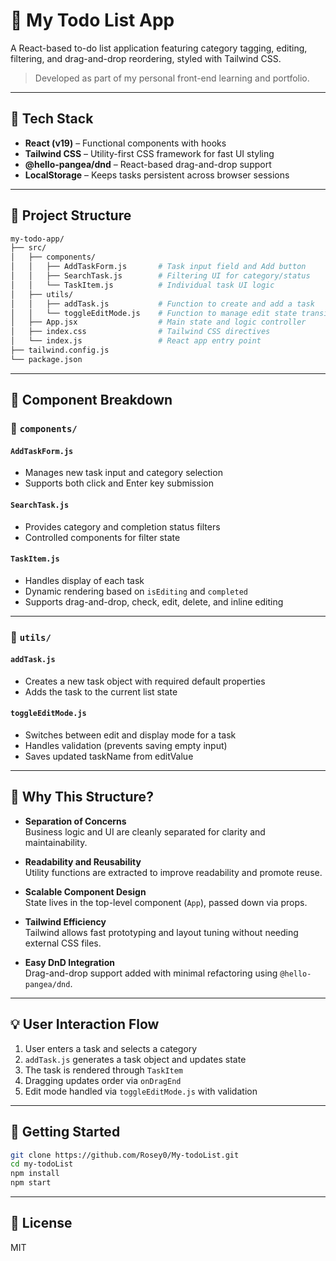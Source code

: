 # 📝 My Todo List App

A React-based to-do list application featuring category tagging, editing, filtering, and drag-and-drop reordering, styled with Tailwind CSS.

> Developed as part of my personal front-end learning and portfolio.

---

## 🔧 Tech Stack

- **React (v19)** – Functional components with hooks
- **Tailwind CSS** – Utility-first CSS framework for fast UI styling
- **@hello-pangea/dnd** – React-based drag-and-drop support
- **LocalStorage** – Keeps tasks persistent across browser sessions

---

## 📁 Project Structure

```bash
my-todo-app/
├── src/
│   ├── components/
│   │   ├── AddTaskForm.js       # Task input field and Add button
│   │   ├── SearchTask.js        # Filtering UI for category/status
│   │   └── TaskItem.js          # Individual task UI logic
│   ├── utils/
│   │   ├── addTask.js           # Function to create and add a task
│   │   └── toggleEditMode.js    # Function to manage edit state transitions
│   ├── App.jsx                  # Main state and logic controller
│   ├── index.css                # Tailwind CSS directives
│   └── index.js                 # React app entry point
├── tailwind.config.js
└── package.json
```

---

## 🧱 Component Breakdown

### 🔹 `components/`

#### `AddTaskForm.js`
- Manages new task input and category selection
- Supports both click and Enter key submission

#### `SearchTask.js`
- Provides category and completion status filters
- Controlled components for filter state

#### `TaskItem.js`
- Handles display of each task
- Dynamic rendering based on `isEditing` and `completed`
- Supports drag-and-drop, check, edit, delete, and inline editing

---

### 🔸 `utils/`

#### `addTask.js`
- Creates a new task object with required default properties
- Adds the task to the current list state

#### `toggleEditMode.js`
- Switches between edit and display mode for a task
- Handles validation (prevents saving empty input)
- Saves updated taskName from editValue

---

## 🎯 Why This Structure?

- **Separation of Concerns**  
  Business logic and UI are cleanly separated for clarity and maintainability.

- **Readability and Reusability**  
  Utility functions are extracted to improve readability and promote reuse.

- **Scalable Component Design**  
  State lives in the top-level component (`App`), passed down via props.

- **Tailwind Efficiency**  
  Tailwind allows fast prototyping and layout tuning without needing external CSS files.

- **Easy DnD Integration**  
  Drag-and-drop support added with minimal refactoring using `@hello-pangea/dnd`.

---

## 💡 User Interaction Flow

1. User enters a task and selects a category
2. `addTask.js` generates a task object and updates state
3. The task is rendered through `TaskItem`
4. Dragging updates order via `onDragEnd`
5. Edit mode handled via `toggleEditMode.js` with validation

---

## 🚀 Getting Started

```bash
git clone https://github.com/Rosey0/My-todoList.git
cd my-todoList
npm install
npm start
```

---

## 📜 License

MIT
